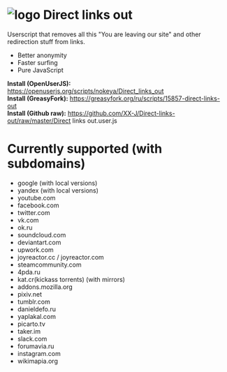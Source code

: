 # ![logo](https://raw.githubusercontent.com/nokeya/direct-links-out/master/icon.png) Direct links out
Userscript that removes all this "You are leaving our site" and other redirection stuff from links.

- Better anonymity
- Faster surfing
- Pure JavaScript

__Install (OpenUserJS):__ https://openuserjs.org/scripts/nokeya/Direct_links_out  
__Install (GreasyFork):__ https://greasyfork.org/ru/scripts/15857-direct-links-out  
__Install (Github raw):__ https://github.com/XX-J/Direct-links-out/raw/master/Direct links out.user.js

# Currently supported (with subdomains)
- google (with local versions)
- yandex (with local versions)
- youtube.com
- facebook.com
- twitter.com
- vk.com
- ok.ru
- soundcloud.com
- deviantart.com
- upwork.com
- joyreactor.cc / joyreactor.com
- steamcommunity.com
- 4pda.ru
- kat.cr(kickass torrents) (with mirrors)
- addons.mozilla.org
- pixiv.net
- tumblr.com
- danieldefo.ru
- yaplakal.com
- picarto.tv
- taker.im
- slack.com
- forumavia.ru
- instagram.com
- wikimapia.org
